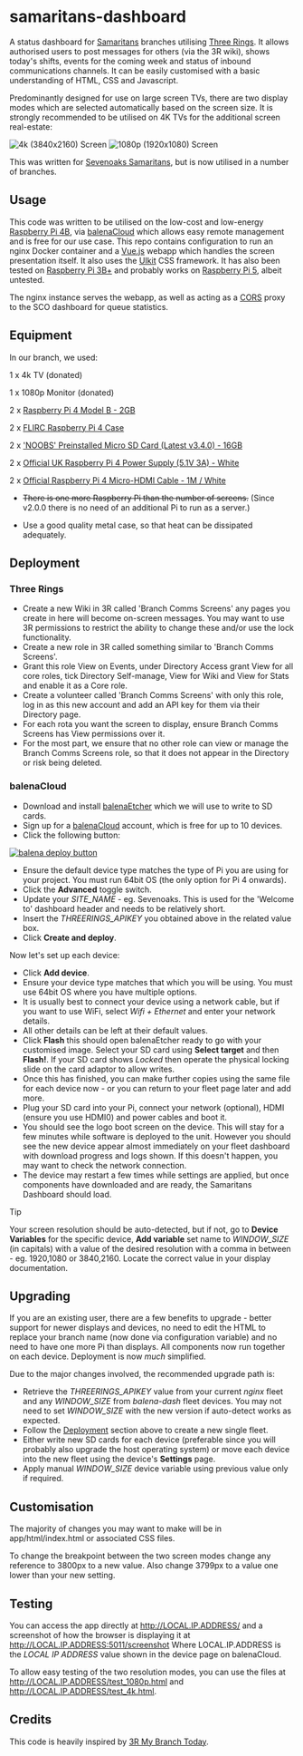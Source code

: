 # samaritans-dashboard

A status dashboard for [Samaritans](https://www.samaritans.org/) branches utilising [Three Rings](https://www.threerings.org.uk/). It allows authorised users to post messages for others (via the 3R wiki), shows today's shifts, events for the coming week and status of inbound communications channels. It can be easily customised with a basic understanding of HTML, CSS and Javascript.

Predominantly designed for use on large screen TVs, there are two display modes which are selected automatically based on the screen size. It is strongly recommended to be utilised on 4K TVs for the additional screen real-estate:

![4k (3840x2160) Screen](https://raw.githubusercontent.com/richardseabrook/samaritans-dashboard/master/README_img/4k.jpg "4k")
![1080p (1920x1080) Screen](https://raw.githubusercontent.com/richardseabrook/samaritans-dashboard/master/README_img/1080p.jpg "1080p")

This was written for [Sevenoaks Samaritans](https://www.samaritans.org/sevenoaks/), but is now utilised in a number of branches.

## Usage

This code was written to be utilised on the low-cost and low-energy [Raspberry Pi 4B](https://www.raspberrypi.org/products/raspberry-pi-4-model-b/), via [balenaCloud](https://www.balena.io/) which allows easy remote management and is free for our use case. This repo contains configuration to run an nginx Docker container and a [Vue.js](https://vuejs.org/) webapp which handles the screen presentation itself. It also uses the [UIkit](https://getuikit.com/) CSS framework. It has also been tested on [Raspberry Pi 3B+](https://www.raspberrypi.com/products/raspberry-pi-3-model-b-plus/) and probably works on [Raspberry Pi 5](https://www.raspberrypi.com/products/raspberry-pi-5/), albeit untested.

The nginx instance serves the webapp, as well as acting as a [CORS](https://en.wikipedia.org/wiki/Cross-origin_resource_sharing) proxy to the SCO dashboard for queue statistics.

## Equipment

In our branch, we used:

1 x 4k TV (donated)

1 x 1080p Monitor (donated)

2 x [Raspberry Pi 4 Model B - 2GB](https://thepihut.com/products/raspberry-pi-4-model-b?variant=20064052674622)

2 x [FLIRC Raspberry Pi 4 Case](https://thepihut.com/products/flirc-raspberry-pi-4-case?variant=20649168404542)

2 x ['NOOBS' Preinstalled Micro SD Card (Latest v3.4.0) - 16GB](https://thepihut.com/products/noobs-preinstalled-sd-card?variant=30582045905)

2 x [Official UK Raspberry Pi 4 Power Supply (5.1V 3A) - White](https://thepihut.com/products/raspberry-pi-psu-uk?variant=20064004505662)

2 x [Official Raspberry Pi 4 Micro-HDMI Cable - 1M / White](https://thepihut.com/products/micro-hdmi-to-standard-hdmi-a-cable?variant=31597424934974)

+ ~~There is one more Raspberry Pi than the number of screens.~~ (Since v2.0.0 there is no need of an additional Pi to run as a server.)
* Use a good quality metal case, so that heat can be dissipated adequately.

## Deployment

### Three Rings

* Create a new Wiki in 3R called 'Branch Comms Screens' any pages you create in here will become on-screen messages. You may want to use 3R permissions to restrict the ability to change these and/or use the lock functionality.
* Create a new role in 3R called something similar to 'Branch Comms Screens'.
* Grant this role View on Events, under Directory Access grant View for all core roles, tick Directory Self-manage, View for Wiki and View for Stats and enable it as a Core role.
* Create a volunteer called 'Branch Comms Screens' with only this role, log in as this new account and add an API key for them via their Directory page.
* For each rota you want the screen to display, ensure Branch Comms Screens has View permissions over it.
* For the most part, we ensure that no other role can view or manage the Branch Comms Screens role, so that it does not appear in the Directory or risk being deleted.

### balenaCloud

* Download and install [balenaEtcher](https://etcher.balena.io/) which we will use to write to SD cards.
* Sign up for a [balenaCloud](https://www.balena.io/) account, which is free for up to 10 devices.
* Click the following button:

[![balena deploy button](https://www.balena.io/deploy.svg)](https://dashboard.balena-cloud.com/deploy?repoUrl=https://github.com/richardseabrook/samaritans-dashboard)

* Ensure the default device type matches the type of Pi you are using for your project. You must run 64bit OS (the only option for Pi 4 onwards).
* Click the **Advanced** toggle switch.
* Update your *SITE_NAME* - eg. Sevenoaks. This is used for the 'Welcome to' dashboard header and needs to be relatively short.
* Insert the *THREERINGS_APIKEY* you obtained above in the related value box.
* Click **Create and deploy**.

Now let's set up each device:

* Click **Add device**.
* Ensure your device type matches that which you will be using. You must use 64bit OS where you have multiple options.
* It is usually best to connect your device using a network cable, but if you want to use WiFi, select *Wifi + Ethernet* and enter your network details.
* All other details can be left at their default values.
* Click **Flash** this should open balenaEtcher ready to go with your customised image. Select your SD card using **Select target** and then **Flash!**. If your SD card shows *Locked* then operate the physical locking slide on the card adaptor to allow writes.
* Once this has finished, you can make further copies using the same file for each device now - or you can return to your fleet page later and add more.
* Plug your SD card into your Pi, connect your network (optional), HDMI (ensure you use HDMI0) and power cables and boot it.
* You should see the logo boot screen on the device. This will stay for a few minutes while software is deployed to the unit. However you should see the new device appear almost immediately on your fleet dashboard with download progress and logs shown. If this doesn't happen, you may want to check the network connection.
* The device may restart a few times while settings are applied, but once components have downloaded and are ready, the Samaritans Dashboard should load.

> [!TIP]
> Your screen resolution should be auto-detected, but if not, go to **Device Variables** for the specific device, **Add variable** set name to *WINDOW_SIZE* (in capitals) with a value of the desired resolution with a comma in between - eg. 1920,1080 or 3840,2160. Locate the correct value in your display documentation.

## Upgrading

If you are an existing user, there are a few benefits to upgrade - better support for newer displays and devices, no need to edit the HTML to replace your branch name (now done via configuration variable) and no need to have one more Pi than displays. All components now run together on each device. Deployment is now _much_ simplified.

Due to the major changes involved, the recommended upgrade path is:

* Retrieve the *THREERINGS_APIKEY* value from your current *nginx* fleet and any *WINDOW_SIZE* from *balena-dash* fleet devices. You may not need to set *WINDOW_SIZE* with the new version if auto-detect works as expected.
* Follow the [Deployment](#deployment) section above to create a new single fleet.
* Either write new SD cards for each device (preferable since you will probably also upgrade the host operating system) or move each device into the new fleet using the device's **Settings** page.
* Apply manual *WINDOW_SIZE* device variable using previous value only if required.

## Customisation

The majority of changes you may want to make will be in app/html/index.html or associated CSS files.

To change the breakpoint between the two screen modes change any reference to 3800px to a new value. Also change 3799px to a value one lower than your new setting.

## Testing

You can access the app directly at http://LOCAL.IP.ADDRESS/ and a screenshot of how the browser is displaying it at http://LOCAL.IP.ADDRESS:5011/screenshot
Where LOCAL.IP.ADDRESS is the *LOCAL IP ADDRESS* value shown in the device page on balenaCloud.

To allow easy testing of the two resolution modes, you can use the files at http://LOCAL.IP.ADDRESS/test_1080p.html and http://LOCAL.IP.ADDRESS/test_4k.html.

## Credits

This code is heavily inspired by [3R My Branch Today](https://github.com/ThreeRingsCIC/3r-shifts-events-news).
